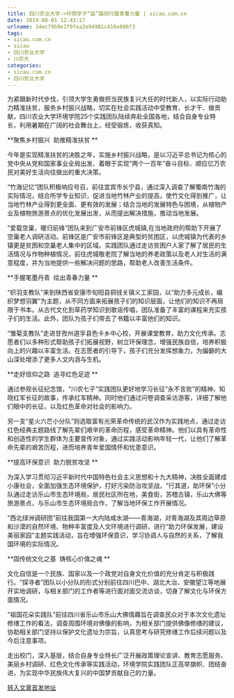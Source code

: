 ```yaml
---
title: 四川农业大学->环院学子“益”路同行展青春力量 | sicau.com.cn
date: 2019-08-01 12:43:17
urlname: 14ec79b9e1f9fea2e94901c416e806f3
tags: 
- sicau.com.cn
- sicau
- 四川农业大学
- 川农大
categories:
- sicau.com.cn
- 四川农业大学
---
```



为紧跟新时代步伐，引领大学生勇做担当民族复兴大任的时代新人，以实际行动助力精准扶贫，服务乡村振兴战略，切实在社会实践活动中受教育、长才干、做贡献，四川农业大学环境学院25个实践团队陆续奔赴全国各地，结合自身专业特长，利用暑期在广阔的社会舞台上，经受锻炼，收获真知。

**聚焦乡村振兴  助推精准扶贫 **

今年是实现精准扶贫的决胜之年，实施乡村振兴战略，是以习近平总书记为核心的党中央从党和国家事业全局出发、着眼于实现“两个一百年”奋斗目标、顺应亿万农民对美好生活向往做出的重大决策。

“竹海记忆”团队积极响应号召，前往宜宾市长宁县，通过深入调查了解蜀南竹海的实际情况，结合所学专业知识，促进当地竹林产业的提高，使竹文化得到推广，让当地竹林产业得到更全面、更有效的发展；结合当地的发展特色与困境，从植物产业及植物旅游景点的优化发展出发，从而提出解决措施，推动当地发展。

“爱载空巢，暖归前锋”团队来到广安市前锋区虎城镇,在当地政府的帮助下开展了空巢老人调研活动。前锋区是广安市前锋区是典型的贫困区，以虎城镇为代表的乡镇更是贫困和空巢老人集中的区域。实践团队通过走访贫困户人家了解了居民的生活情况与作物种植情况，前往虎城敬老院了解当地的养老政策以及老人对生活的满意程度，并为当地提供一些解决问题的思路，帮助老人改善生活条件。

**手握笔墨丹青  绘出青春力量 **

“织羽支教队”来到陕西省安康市旬阳县铜钱关镇义工家园，以“助力多元成长，编织梦想羽翼”为主题，从不同方面来拓展孩子们的知识层面，让他们的知识不再局限于书本。从古代文化到草药学知识到歌谣传唱，团队准备了丰富的课程来充实孩子们的生活。此外，团队为孩子们带去了书籍以丰富他们的知识。

“雏菊支教队”走进甘孜州道孚县色卡乡中心校，开展课堂教育，助力文化传承。志愿者们以多种形式帮助孩子们拓展视野，树立环保理念，增强民族自信，培养积极向上的兴趣以丰富生活。在志愿者的引导下，孩子们充分发挥想象力，为偏僻的大山深处增添了更多人文内涵与生机。

**走好信仰之路  追寻红色足迹 **

通过参观长征纪念馆，“川农七子”实践团队更好地学习长征“永不言败”的精神，知晓红军长征的故事，传承红军精神。同时他们通过问卷调查采访游客，详细了解他们眼中的长征，以及红色革命对社会的影响力。

另一支“星火六芒小分队”则选取富有光荣革命传统的武汉作为实践地点，通过走访红色经典主题路线了解先辈们艰辛的革命历程，感受革命精神。他们以具有革命性和创造性的学生群体为主要宣传对象，通过实践活动影响年轻一代，让他们了解革命先辈的艰苦历程，进而培养青年爱国情怀和忧患意识。

**提高环保意识  助力脱贫攻坚 **

为深入学习贯彻习近平新时代中国特色社会主义思想和十九大精神，决胜全面建成小康社会，全面加强生态环境保护，打好污染防治攻坚战，“行其道，助环保”小分队通过走访乐山市生态环境局，居民社区所在地，美食街，苏稽古镇，乐山大佛等旅游景点，与乐山市生态环境局合作，了解当地环保工作开展情况。

“西北绿洲调研团”前往我国第一大内陆咸水湖——青海湖，对青海湖及其周边草原和沙漠的自然环境、物种丰富度及人文环境进行调研，进行“助力环保发展，建设美丽家园”主题实践活动，旨在增强环保意识，学习协调人与自然的关系，了解我国环境的实际情况。

**固传统文化之基  铸核心价值之魂 **

文化自信是一个民族、国家以及一个政党对自身文化价值的充分肯定与积极践行。“探寻者”团队以小分队的形式分别前往四川巴中、湖北大治、安徽望江等地展开实地调研，与相关部门的工作者等进行面对面交流访谈，切身了解文化与环保方面情况。

“祖国花朵实践队”前往四川省乐山市乐山大佛情趣旨在调查民众对于本次文化遗址修缮工作的看法，调查周围环境对佛像的影响，为相关部门提供佛像修缮的建议，协助相关部门坚持以保护文化遗址为宗旨，认真思考与研究修缮工作后续问题以及今后注意事项。

走出校门，深入基层，结合自身专业特长广泛开展政策理论宣讲、教育志愿服务、美丽乡村调研、红色文化传承等实践活动，环境学院实践团队正高举旗帜、团结奋进，为实现中华民族伟大复兴的中国梦贡献自己的力量。





[转入文章首发地址](https://news.sicau.edu.cn/info/1078/52714.htm)